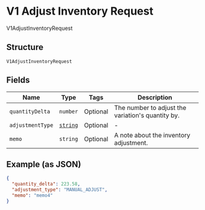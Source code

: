 
# V1 Adjust Inventory Request

V1AdjustInventoryRequest

## Structure

`V1AdjustInventoryRequest`

## Fields

| Name | Type | Tags | Description |
|  --- | --- | --- | --- |
| `quantityDelta` | `number` | Optional | The number to adjust the variation's quantity by. |
| `adjustmentType` | [`string`](/doc/models/v1-adjust-inventory-request-adjustment-type.md) | Optional | - |
| `memo` | `string` | Optional | A note about the inventory adjustment. |

## Example (as JSON)

```json
{
  "quantity_delta": 223.58,
  "adjustment_type": "MANUAL_ADJUST",
  "memo": "memo4"
}
```

